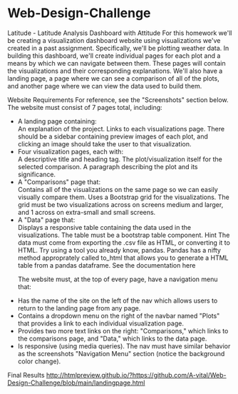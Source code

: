 # Web-Design-Challenge


Latitude - Latitude Analysis Dashboard with Attitude
For this homework we'll be creating a visualization dashboard website using visualizations we've created in a past assignment. Specifically, we'll be plotting weather data.
In building this dashboard, we'll create individual pages for each plot and a means by which we can navigate between them. These pages will contain the visualizations and their corresponding explanations. We'll also have a landing page, a page where we can see a comparison of all of the plots, and another page where we can view the data used to build them.

Website Requirements
For reference, see the "Screenshots" section below.
The website must consist of 7 pages total, including:

<ul>
<li> A landing page containing:</li>
An explanation of the project.
Links to each visualizations page. There should be a sidebar containing preview images of each plot, and clicking an image should take the user to that visualization.


<li>Four visualization pages, each with:</li>
A descriptive title and heading tag.
The plot/visualization itself for the selected comparison.
A paragraph describing the plot and its significance.


<li>A "Comparisons" page that:</li>
Contains all of the visualizations on the same page so we can easily visually compare them.
Uses a Bootstrap grid for the visualizations.
The grid must be two visualizations across on screens medium and larger, and 1 across on extra-small and small screens.




<li>A "Data" page that:</li>
Displays a responsive table containing the data used in the visualizations.
The table must be a bootstrap table component. Hint
The data must come from exporting the .csv file as HTML, or converting it to HTML. Try using a tool you already know, pandas. Pandas has a nifty method approprately called to_html that allows you to generate a HTML table from a pandas dataframe. See the documentation here



The website must, at the top of every page, have a navigation menu that:
<li>Has the name of the site on the left of the nav which allows users to return to the landing page from any page.</li>
<li>Contains a dropdown menu on the right of the navbar named "Plots" that provides a link to each individual visualization page.</li>
<li>Provides two more text links on the right: "Comparisons," which links to the comparisons page, and "Data," which links to the data page.</li>
<li>Is responsive (using media queries). The nav must have similar behavior as the screenshots "Navigation Menu" section (notice the background color change).</li>
</ul>



Final Results
http://htmlpreview.github.io/?https://github.com/A-vital/Web-Design-Challenge/blob/main/landingpage.html

